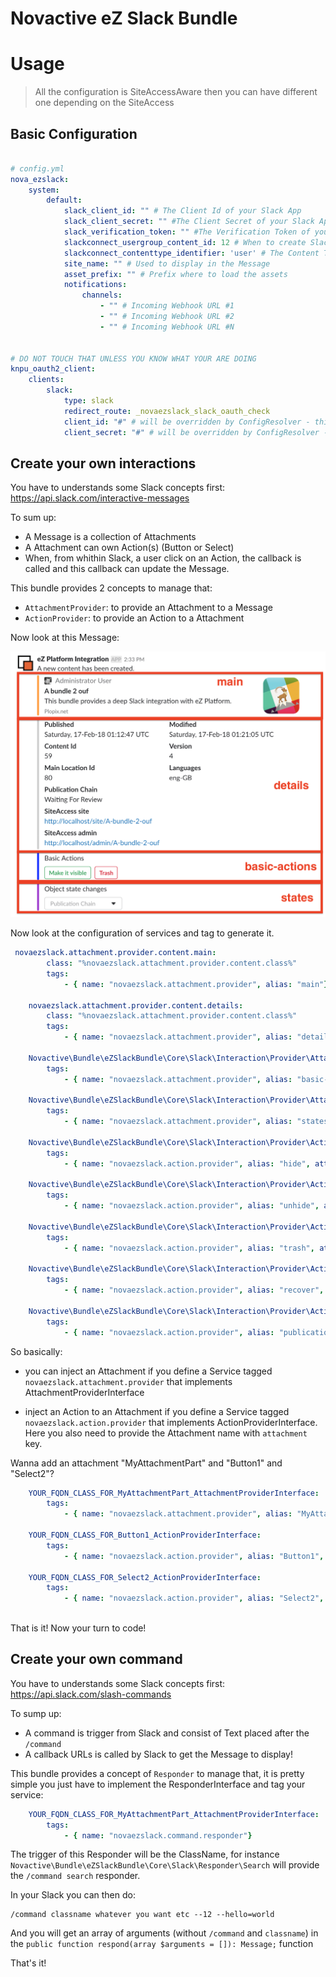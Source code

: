 # Novactive eZ Slack Bundle

# Usage

> All the configuration is SiteAccessAware then you can have different one depending on the SiteAccess

## Basic Configuration

```yaml

# config.yml
nova_ezslack:
    system:
        default:
            slack_client_id: "" # The Client Id of your Slack App
            slack_client_secret: "" #The Client Secret of your Slack App
            slack_verification_token: "" #The Verification Token of your Slack app
            slackconnect_usergroup_content_id: 12 # When to create Slack connect Users if they do not exist
            slackconnect_contenttype_identifier: 'user' # The Content Type of the Users
            site_name: "" # Used to display in the Message
            asset_prefix: "" # Prefix where to load the assets
            notifications:
                channels:
                    - "" # Incoming Webhook URL #1
                    - "" # Incoming Webhook URL #2
                    - "" # Incoming Webhook URL #N


# DO NOT TOUCH THAT UNLESS YOU KNOW WHAT YOUR ARE DOING
knpu_oauth2_client:
    clients:
        slack:
            type: slack
            redirect_route: _novaezslack_slack_oauth_check
            client_id: "#" # will be overridden by ConfigResolver - this value does not matter
            client_secret: "#" # will be overridden by ConfigResolver - this value does not matter


```

## Create your own interactions

You have to understands some Slack concepts first: https://api.slack.com/interactive-messages

To sum up:
- A Message is a collection of Attachments
- A Attachment can own Action(s) (Button or Select)
- When, from whithin Slack, a user click on an Action, the callback is called and this callback can update the Message.

This bundle provides 2 concepts to manage that:

- `AttachmentProvider`: to provide an Attachment to a Message
- `ActionProvider`: to provide an Action to a Attachment

Now look at this Message:

![Message2-tech]

Now look at the configuration of services and tag to generate it.

```yaml
 novaezslack.attachment.provider.content.main:
        class: "%novaezslack.attachment.provider.content.class%"
        tags:
            - { name: "novaezslack.attachment.provider", alias: "main"}

    novaezslack.attachment.provider.content.details:
        class: "%novaezslack.attachment.provider.content.class%"
        tags:
            - { name: "novaezslack.attachment.provider", alias: "details"}

    Novactive\Bundle\eZSlackBundle\Core\Slack\Interaction\Provider\Attachment\BasicActions:
        tags:
            - { name: "novaezslack.attachment.provider", alias: "basic-actions"}

    Novactive\Bundle\eZSlackBundle\Core\Slack\Interaction\Provider\Attachment\States:
        tags:
            - { name: "novaezslack.attachment.provider", alias: "states"}

    Novactive\Bundle\eZSlackBundle\Core\Slack\Interaction\Provider\Action\Hide:
        tags:
            - { name: "novaezslack.action.provider", alias: "hide", attachment: "basic-actions" }

    Novactive\Bundle\eZSlackBundle\Core\Slack\Interaction\Provider\Action\Unhide:
        tags:
            - { name: "novaezslack.action.provider", alias: "unhide", attachment: "basic-actions" }

    Novactive\Bundle\eZSlackBundle\Core\Slack\Interaction\Provider\Action\Trash:
        tags:
            - { name: "novaezslack.action.provider", alias: "trash", attachment: "basic-actions" }

    Novactive\Bundle\eZSlackBundle\Core\Slack\Interaction\Provider\Action\Recover:
        tags:
            - { name: "novaezslack.action.provider", alias: "recover", attachment: "basic-actions" }

    Novactive\Bundle\eZSlackBundle\Core\Slack\Interaction\Provider\Action\PublicationChainChangeState:
        tags:
            - { name: "novaezslack.action.provider", alias: "publication_chain.change_state", attachment: "states" }

```

So basically:

- you can inject an Attachment if you define a Service tagged `novaezslack.attachment.provider` that implements
AttachmentProviderInterface

- inject an Action to an Attachment if you define a Service tagged `novaezslack.action.provider` that implements
ActionProviderInterface. Here you also need to provide the Attachment name with `attachment` key.

Wanna add an attachment "MyAttachmentPart" and "Button1" and "Select2"?

```yaml
    YOUR_FQDN_CLASS_FOR_MyAttachmentPart_AttachmentProviderInterface:
        tags:
            - { name: "novaezslack.attachment.provider", alias: "MyAttachmentPart"}

    YOUR_FQDN_CLASS_FOR_Button1_ActionProviderInterface:
        tags:
            - { name: "novaezslack.action.provider", alias: "Button1", attachment: "MyAttachmentPart" }
    
    YOUR_FQDN_CLASS_FOR_Select2_ActionProviderInterface:
        tags:
            - { name: "novaezslack.action.provider", alias: "Select2", attachment: "MyAttachmentPart" }
    
```

That is it! Now your turn to code!

## Create your own command

You have to understands some Slack concepts first: https://api.slack.com/slash-commands

To sump up:

- A command is trigger from Slack and consist of Text placed after the `/command`
- A callback URLs is called by Slack to get the Message to display!

This bundle provides a concept of `Responder` to manage that, it is pretty simple you just have to implement the
ResponderInterface and tag your service:

```yaml
    YOUR_FQDN_CLASS_FOR_MyAttachmentPart_AttachmentProviderInterface:
        tags:
            - { name: "novaezslack.command.responder"}
```

The trigger of this Responder will be the ClassName, for instance 
`Novactive\Bundle\eZSlackBundle\Core\Slack\Responder\Search` will provide the `/command search` responder.

In your Slack you can then do:

```
/command classname whatever you want etc --12 --hello=world 
```
And you will get an array of arguments (without `/command` and `classname`) in the 
`public function respond(array $arguments = []): Message;` function 

That's it!

[Message2-tech]: images/Message2-tech.png
